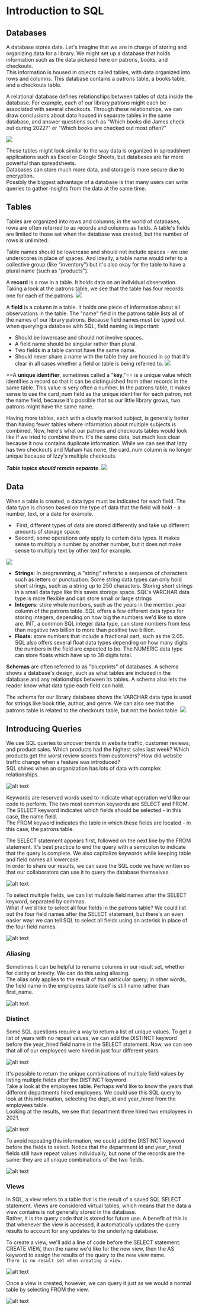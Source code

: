 # Introduction to SQL
## Databases
A database stores data. Let's imagine that we are in charge of storing and organizing data for a library. We might set up a database that holds information such as the data pictured here on patrons, books, and checkouts.<br>
This information is housed in objects called tables, with data organized into rows and columns. This database contains a patrons table, a books table, and a checkouts table.<br>

A relational database defines relationships between tables of data inside the database. For example, each of our library patrons might each be associated with several checkouts. Through these relationships, we can draw conclusions about data housed in separate tables in the same database, and answer questions such as "Which books did James check out during 2022?" or "Which books are checked out most often?"

![](20250113234705.png)

These tables might look similar to the way data is organized in spreadsheet applications such as Excel or Google Sheets, but databases are far more powerful than spreadsheets.<br>
Databases can store much more data, and storage is more secure due to encryption.<br>
Possibly the biggest advantage of a database is that many users can write queries to gather insights from the data at the same time.<br>


## Tables
Tables are organized into rows and columns; in the world of databases, rows are often referred to as records and columns as fields. A table's fields are limited to those set when the database was created, but the number of rows is unlimited.<br>

Table names should be lowercase and should not include spaces - we use underscores in place of spaces. And ideally, a table name would refer to a collective group (like "inventory") but it's also okay for the table to have a plural name (such as "products").<br>

A **record** is a row in a table. It holds data on an individual observation. Taking a look at the patrons table, we see that the table has four records: one for each of the patrons.
![](20250113235646.png)

A **field** is a column in a table. It holds one piece of information about all observations in the table. The "name" field in the patrons table lists all of the names of our library patrons.
Because field names must be typed out when querying a database with SQL, field naming is important: 
- Should be lowercase and should not involve spaces.
- A field name should be singular rather than plural.
- Two fields in a table cannot have the same name.
- Should never share a name with the table they are housed in so that it's clear in all cases whether a field or table is being referred to.
![](20250113235718.png)

==A **unique identifier**, sometimes called a "**key**,"== is a unique value which identifies a record so that it can be distinguished from other records in the same table. This value is very often a number.
In the patrons table, it makes sense to use the card_num field as the unique identifier for each patron, not the name field, because it's possible that as our little library grows, two patrons might have the same name.

Having more tables, each with a clearly marked subject, is generally better than having fewer tables where information about multiple subjects is combined.
Now, here's what our patrons and checkouts tables would look like if we tried to combine them. It's the same data, but much less clear because it now contains duplicate information.
While we can see that Izzy has two checkouts and Maham has none, the card_num column is no longer unique because of Izzy's multiple checkouts.

***Table topics should remain separate***.
![](20250114000718.png)

## Data
When a table is created, a data type must be indicated for each field. The data type is chosen based on the type of data that the field will hold - a number, text, or a date for example.
-  First, different types of data are stored differently and take up different amounts of storage space.
- Second, some operations only apply to certain data types. It makes sense to multiply a number by another number, but it does not make sense to multiply text by other text for example.

![](20250114001221.png)

- **Strings:** In programming, a "string" refers to a sequence of characters such as letters or punctuation. Some string data types can only hold short strings, such as a string up to 250 characters. Storing short strings in a small data type like this saves storage space. SQL's VARCHAR data type is more flexible and can store small or large strings
- **Integers:** store whole numbers, such as the years in the member_year column of the patrons table. SQL offers a few different data types for storing integers, depending on how big the numbers we'd like to store are. INT, a common SQL integer data type, can store numbers from less than negative two billion to more than positive two billion.
- **Floats:** store numbers that include a fractional part, such as the 2.05. SQL also offers several float data types depending on how many digits the numbers in the field are expected to be. The NUMERIC data type can store floats which have up to 38 digits total.

**Schemas** are often referred to as "blueprints" of databases. A schema shows a database's design, such as what tables are included in the database and any relationships between its tables. A schema also lets the reader know what data type each field can hold.<br>

The schema for our library database shows the VARCHAR data type is used for strings like book title, author, and genre. We can also see that the patrons table is related to the checkouts table, but not the books table.
![](20250114002039.png)


## Introducing Queries
We use SQL queries to uncover trends in website traffic, customer reviews, and product sales. Which products had the highest sales last week? Which products get the worst review scores from customers? How did website traffic change when a feature was introduced?<br>
SQL shines when an organization has lots of data with complex relationships.<br>

![alt text](image.png)

Keywords are reserved words used to indicate what operation we'd like our code to perform. The two most common keywords are SELECT and FROM.<br>
The SELECT keyword indicates which fields should be selected - in this case, the name field. <br>
The FROM keyword indicates the table in which these fields are located - in this case, the patrons table.<br>

The SELECT statement appears first, followed on the next line by the FROM statement. It's best practice to end the query with a semicolon to indicate that the query is complete. We also capitalize keywords while keeping table and field names all lowercase.<br>
In order to share our results, we can save the SQL code we have written so that our collaborators can use it to query the database themselves. <br>

![alt text](image-2.png)

To select multiple fields, we can list multiple field names after the SELECT keyword, separated by commas.<br>
What if we'd like to select all four fields in the patrons table? We could list out the four field names after the SELECT statement, but there's an even easier way: we can tell SQL to select all fields using an asterisk in place of the four field names.<br>

![alt text](image-3.png)

### Aliasing
Sometimes it can be helpful to rename columns in our result set, whether for clarity or brevity. We can do this using aliasing.<br>
The alias only applies to the result of this particular query; in other words, the field name in the employees table itself is still name rather than first_name.<br>

![alt text](image-4.png)

### Distinct
Some SQL questions require a way to return a list of unique values. To get a list of years with no repeat values, we can add the DISTINCT keyword before the year_hired field name in the SELECT statement. Now, we can see that all of our employees were hired in just four different years.<br>

![alt text](image-5.png)

It's possible to return the unique combinations of multiple field values by listing multiple fields after the DISTINCT keyword.<br>
Take a look at the employees table. Perhaps we'd like to know the years that different departments hired employees. We could use this SQL query to look at this information, selecting the dept_id and year_hired from the employees table.<br>
Looking at the results, we see that department three hired two employees in 2021.<br>

![alt text](image-6.png)

To avoid repeating this information, we could add the DISTINCT keyword before the fields to select. Notice that the department id and year_hired fields still have repeat values individually, but none of the records are the same: they are all unique combinations of the two fields.

![alt text](image-7.png)

### Views
In SQL, a view refers to a table that is the result of a saved SQL SELECT statement. Views are considered virtual tables, which means that the data a view contains is not generally stored in the database.<br>
Rather, it is the query code that is stored for future use. A benefit of this is that whenever the view is accessed, it automatically updates the query results to account for any updates to the underlying database.<br>

To create a view, we'll add a line of code before the SELECT statement: CREATE VIEW, then the name we'd like for the new view, then the AS keyword to assign the results of the query to the new view name.<br>
`There is no result set when creating a view.`<br>

![alt text](image-8.png)

Once a view is created, however, we can query it just as we would a normal table by selecting FROM the view.<br>

![alt text](image-9.png)